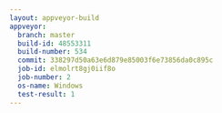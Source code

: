```yaml
---
layout: appveyor-build
appveyor:
  branch: master
  build-id: 48553311
  build-number: 534
  commit: 338297d50a63e6d879e85003f6e73856da0c895c
  job-id: elmolrt8gj0iif8o
  job-number: 2
  os-name: Windows
  test-result: 1
---
```

